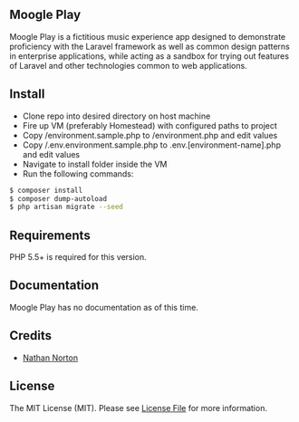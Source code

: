 ## Moogle Play

Moogle Play is a fictitious music experience app designed to demonstrate proficiency with the Laravel framework as well as common design patterns in enterprise applications, while acting as a sandbox for trying out features of Laravel and other technologies common to web applications.

## Install

* Clone repo into desired directory on host machine
* Fire up VM (preferably Homestead) with configured paths to project
* Copy /environment.sample.php to /environment.php and edit values
* Copy /.env.environment.sample.php to .env.[environment-name].php and edit values
* Navigate to install folder inside the VM
* Run the following commands:

``` bash
$ composer install
$ composer dump-autoload
$ php artisan migrate --seed
```

## Requirements

PHP 5.5+ is required for this version.

## Documentation

Moogle Play has no documentation as of this time.

## Credits

- [Nathan Norton](https://github.com/illusivefingers)

## License

The MIT License (MIT). Please see [License File](https://github.com/illusivefingers/moogle-play/blob/master/LICENSE) for more information.